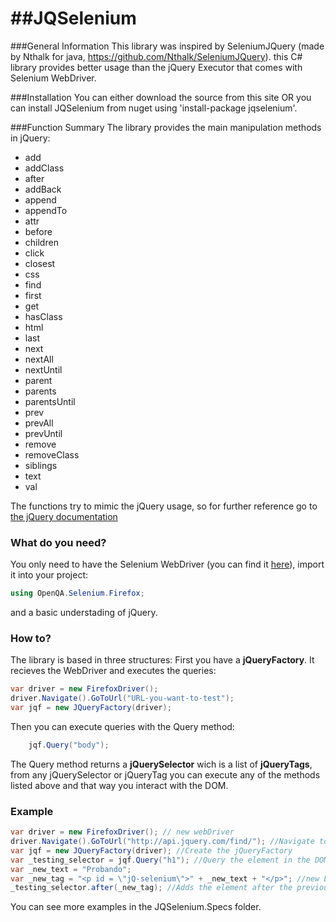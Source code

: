 ##JQSelenium
==========
###General Information
This library was inspired by SeleniumJQuery (made by Nthalk for java, https://github.com/Nthalk/SeleniumJQuery). this C# library provides better usage than the jQuery Executor that comes with Selenium WebDriver.

###Installation
You can either download the source from this site OR you can install JQSelenium from nuget using 'install-package jqselenium'.

###Function Summary
The library provides the main manipulation methods in jQuery: </br>
* add
* addClass
* after
* addBack
* append
* appendTo
* attr
* before
* children
* click
* closest
* css
* find
* first
* get
* hasClass
* html
* last
* next
* nextAll
* nextUntil
* parent
* parents
* parentsUntil
* prev
* prevAll
* prevUntil
* remove
* removeClass
* siblings
* text
* val

The functions try to mimic the jQuery usage, so for further reference go to [the jQuery documentation](http://api.jquery.com/category/Manipulation/)

### What do you need?
You only need to have the Selenium WebDriver (you can find it [here](http://seleniumhq.org/projects/webdriver/)), import it into your project: 

```c#
using OpenQA.Selenium.Firefox;
```
and a basic understading of jQuery.


### How to?
The library is based in three structures: 
First you have a <b>jQueryFactory</b>. It recieves the WebDriver and executes the queries: 
```c#
var driver = new FirefoxDriver();
driver.Navigate().GoToUrl("URL-you-want-to-test");
var jqf = new JQueryFactory(driver);
```

Then you can execute queries with the Query method: 
```c#
	jqf.Query("body");
```
The Query method returns a <b>jQuerySelector</b> wich is a list of <b>jQueryTags</b>, from any jQuerySelector or jQueryTag you can execute any of the methods listed above and that way you interact with the DOM.

### Example
```c#
var driver = new FirefoxDriver(); // new webDriver
driver.Navigate().GoToUrl("http://api.jquery.com/find/"); //Navigate to the URL
var jqf = new JQueryFactory(driver); //Create the jQueryFactory
var _testing_selector = jqf.Query("h1"); //Query the element in the DOM you want to access
var _new_text = "Probando";
var _new_tag = "<p id = \"jQ-selenium\">" + _new_text + "</p>"; //new Element in the DOM will be added
_testing_selector.after(_new_tag); //Adds the element after the previously queried element
```

You can see more examples in the JQSelenium.Specs folder.

